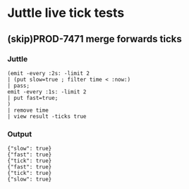 Juttle live tick tests
============================================

(skip)PROD-7471 merge forwards ticks
-------------------------
### Juttle
    (emit -every :2s: -limit 2
    | (put slow=true ; filter time < :now:)
    | pass;
    emit -every :1s: -limit 2
    | put fast=true;
    )
    | remove time
    | view result -ticks true

### Output
    {"slow": true}
    {"fast": true}
    {"tick": true}
    {"fast": true}
    {"tick": true}
    {"slow": true}
